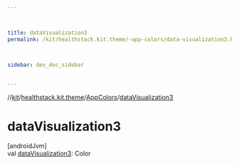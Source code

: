 ```yaml
---



title: dataVisualization3
permalink: /kit/healthstack.kit.theme/-app-colors/data-visualization3.html



sidebar: dev_doc_sidebar


---
```




//[kit](/kit.html)/[healthstack.kit.theme](../index.html)/[AppColors](index.html)/[dataVisualization3](data-visualization3.html)



# dataVisualization3



[androidJvm]\
val [dataVisualization3](data-visualization3.html): Color






